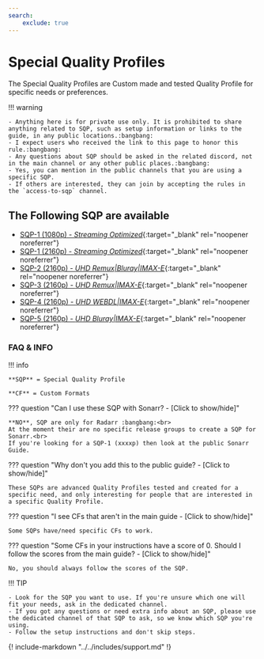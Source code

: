 ```yaml
---
search:
    exclude: true
---
```


# Special Quality Profiles

<meta name="robots" content="noindex, noarchive, nofollow" />

The Special Quality Profiles are Custom made and tested Quality Profile for specific needs or preferences.

!!! warning

    - Anything here is for private use only. It is prohibited to share anything related to SQP, such as setup information or links to the guide, in any public locations.:bangbang:
    - I expect users who received the link to this page to honor this rule.:bangbang:
    - Any questions about SQP should be asked in the related discord, not in the main channel or any other public places.:bangbang:
    - Yes, you can mention in the public channels that you are using a specific SQP.
    - If others are interested, they can join by accepting the rules in the `access-to-sqp` channel.

## The Following SQP are available

- [SQP-1 (1080p) - _Streaming Optimized_](/SQP/1){:target="\_blank" rel="noopener noreferrer"}
- [SQP-1 (2160p) - _Streaming Optimized_](/SQP/1-4k){:target="\_blank" rel="noopener noreferrer"}
- [SQP-2 (2160p) - _UHD Remux|Bluray|IMAX-E_](/SQP/2){:target="\_blank" rel="noopener noreferrer"}
- [SQP-3 (2160p) - _UHD Remux|IMAX-E_](/SQP/3){:target="\_blank" rel="noopener noreferrer"}
- [SQP-4 (2160p) - _UHD WEBDL|IMAX-E_](/SQP/4){:target="\_blank" rel="noopener noreferrer"}
- [SQP-5 (2160p) - _UHD Bluray|IMAX-E_](/SQP/5){:target="\_blank" rel="noopener noreferrer"}

### FAQ & INFO

!!! info

    **SQP** = Special Quality Profile

    **CF** = Custom Formats

??? question "Can I use these SQP with Sonarr? - [Click to show/hide]"

    **NO**, SQP are only for Radarr :bangbang:<br>
    At the moment their are no specific release groups to create a SQP for Sonarr.<br>
    If you're looking for a SQP-1 (xxxxp) then look at the public Sonarr Guide.

??? question "Why don't you add this to the public guide? - [Click to show/hide]"

    These SQPs are advanced Quality Profiles tested and created for a specific need, and only interesting for people that are interested in a specific Quality Profile.

??? question "I see CFs that aren't in the main guide - [Click to show/hide]"

    Some SQPs have/need specific CFs to work.

??? question "Some CFs in your instructions have a score of 0. Should I follow the scores from the main guide? - [Click to show/hide]"

    No, you should always follow the scores of the SQP.

!!! TIP

    - Look for the SQP you want to use. If you're unsure which one will fit your needs, ask in the dedicated channel.
    - If you got any questions or need extra info about an SQP, please use the dedicated channel of that SQP to ask, so we know which SQP you're using.
    - Follow the setup instructions and don't skip steps.

{! include-markdown "../../includes/support.md" !}
